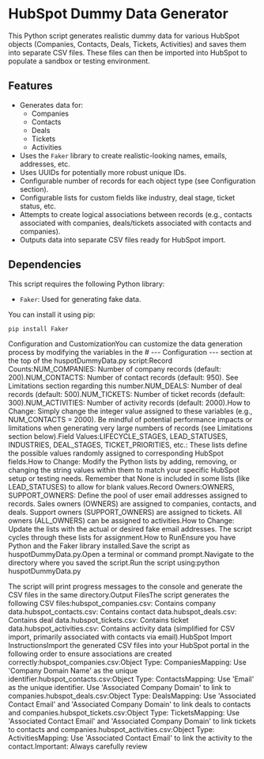 # HubSpot Dummy Data Generator

This Python script generates realistic dummy data for various HubSpot objects (Companies, Contacts, Deals, Tickets, Activities) and saves them into separate CSV files. These files can then be imported into HubSpot to populate a sandbox or testing environment.

## Features

* Generates data for:
    * Companies
    * Contacts
    * Deals
    * Tickets
    * Activities
* Uses the `Faker` library to create realistic-looking names, emails, addresses, etc.
* Uses UUIDs for potentially more robust unique IDs.
* Configurable number of records for each object type (see Configuration section).
* Configurable lists for custom fields like industry, deal stage, ticket status, etc.
* Attempts to create logical associations between records (e.g., contacts associated with companies, deals/tickets associated with contacts and companies).
* Outputs data into separate CSV files ready for HubSpot import.

## Dependencies

This script requires the following Python library:

* `Faker`: Used for generating fake data.

You can install it using pip:
```bash
pip install Faker
```

Configuration and CustomizationYou can customize the data generation process by modifying the variables in the # --- Configuration --- section at the top of the huspotDummyData.py script:Record Counts:NUM_COMPANIES: Number of company records (default: 200).NUM_CONTACTS: Number of contact records (default: 950). See Limitations section regarding this number.NUM_DEALS: Number of deal records (default: 500).NUM_TICKETS: Number of ticket records (default: 300).NUM_ACTIVITIES: Number of activity records (default: 2000).How to Change: Simply change the integer value assigned to these variables (e.g., NUM_CONTACTS = 2000). Be mindful of potential performance impacts or limitations when generating very large numbers of records (see Limitations section below).Field Values:LIFECYCLE_STAGES, LEAD_STATUSES, INDUSTRIES, DEAL_STAGES, TICKET_PRIORITIES, etc.: These lists define the possible values randomly assigned to corresponding HubSpot fields.How to Change: Modify the Python lists by adding, removing, or changing the string values within them to match your specific HubSpot setup or testing needs. Remember that None is included in some lists (like LEAD_STATUSES) to allow for blank values.Record Owners:OWNERS, SUPPORT_OWNERS: Define the pool of user email addresses assigned to records. Sales owners (OWNERS) are assigned to companies, contacts, and deals. Support owners (SUPPORT_OWNERS) are assigned to tickets. All owners (ALL_OWNERS) can be assigned to activities.How to Change: Update the lists with the actual or desired fake email addresses. The script cycles through these lists for assignment.How to RunEnsure you have Python and the Faker library installed.Save the script as huspotDummyData.py.Open a terminal or command prompt.Navigate to the directory where you saved the script.Run the script using:python huspotDummyData.py

The script will print progress messages to the console and generate the CSV files in the same directory.Output FilesThe script generates the following CSV files:hubspot_companies.csv: Contains company data.hubspot_contacts.csv: Contains contact data.hubspot_deals.csv: Contains deal data.hubspot_tickets.csv: Contains ticket data.hubspot_activities.csv: Contains activity data (simplified for CSV import, primarily associated with contacts via email).HubSpot Import InstructionsImport the generated CSV files into your HubSpot portal in the following order to ensure associations are created correctly:hubspot_companies.csv:Object Type: CompaniesMapping: Use 'Company Domain Name' as the unique identifier.hubspot_contacts.csv:Object Type: ContactsMapping: Use 'Email' as the unique identifier. Use 'Associated Company Domain' to link to companies.hubspot_deals.csv:Object Type: DealsMapping: Use 'Associated Contact Email' and 'Associated Company Domain' to link deals to contacts and companies.hubspot_tickets.csv:Object Type: TicketsMapping: Use 'Associated Contact Email' and 'Associated Company Domain' to link tickets to contacts and companies.hubspot_activities.csv:Object Type: ActivitiesMapping: Use 'Associated Contact Email' to link the activity to the contact.Important: Always carefully review
